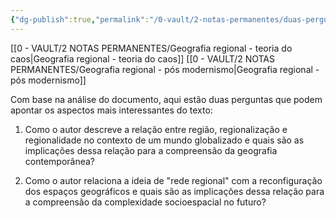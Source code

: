 ```yaml
---
{"dg-publish":true,"permalink":"/0-vault/2-notas-permanentes/duas-perguntas-para-o-texto/","tags":["permanente"],"dgHomeLink":true,"dgShowLocalGraph":true,"dgShowFileTree":true,"dgEnableSearch":true,"noteIcon":""}
---
```


[[0 - VAULT/2 NOTAS PERMANENTES/Geografia regional - teoria do caos\|Geografia regional - teoria do caos]]
[[0 - VAULT/2 NOTAS PERMANENTES/Geografia regional - pós modernismo\|Geografia regional - pós modernismo]]

Com base na análise do documento, aqui estão duas perguntas que podem apontar os aspectos mais interessantes do texto:

1. Como o autor descreve a relação entre região, regionalização e regionalidade no contexto de um mundo globalizado e quais são as implicações dessa relação para a compreensão da geografia contemporânea?

2. Como o autor relaciona a ideia de "rede regional" com a reconfiguração dos espaços geográficos e quais são as implicações dessa relação para a compreensão da complexidade socioespacial no futuro?